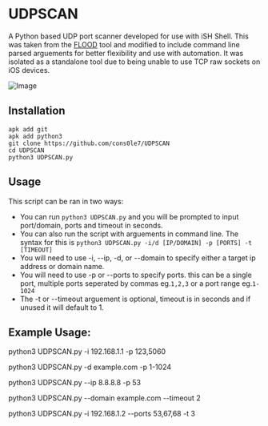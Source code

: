 # UDPSCAN
A Python based UDP port scanner developed for use with iSH Shell. This was taken from the [FLOOD](https://github.com/cons0le7/FLOOD) tool and modified to include command line parsed arguements for better flexibility and use with automation. It was isolated as a standalone tool due to being unable to use TCP raw sockets on iOS devices. 

![Image](https://github.com/user-attachments/assets/252fe3f9-800f-4853-bd56-b4e787014b28)

## Installation 
```
apk add git
apk add python3
git clone https://github.com/cons0le7/UDPSCAN
cd UDPSCAN
python3 UDPSCAN.py 
```

## Usage 
This script can be ran in two ways: 

- You can run `python3 UDPSCAN.py` and you will be prompted to input port/domain, ports and timeout in seconds.
- You can also run the script with arguements in command line. The syntax for this is `python3 UDPSCAN.py -i/d [IP/DOMAIN] -p [PORTS] -t [TIMEOUT] `
- You will need to use -i, --ip, -d, or --domain to specify either a target ip address or domain name.
- You will need to use -p or --ports to specify ports. this can be a single port, multiple ports seperated by commas eg.`1,2,3` or a port range eg.`1-1024`
- The -t or --timeout arguement is optional, timeout is in seconds and if unused it will default to 1.
  
## Example Usage:

python3 UDPSCAN.py -i 192.168.1.1 -p 123,5060

python3 UDPSCAN.py -d example.com -p 1-1024 

python3 UDPSCAN.py --ip 8.8.8.8 -p 53

python3 UDPSCAN.py --domain example.com --timeout 2

python3 UDPSCAN.py -i 192.168.1.2 --ports 53,67,68 -t 3

